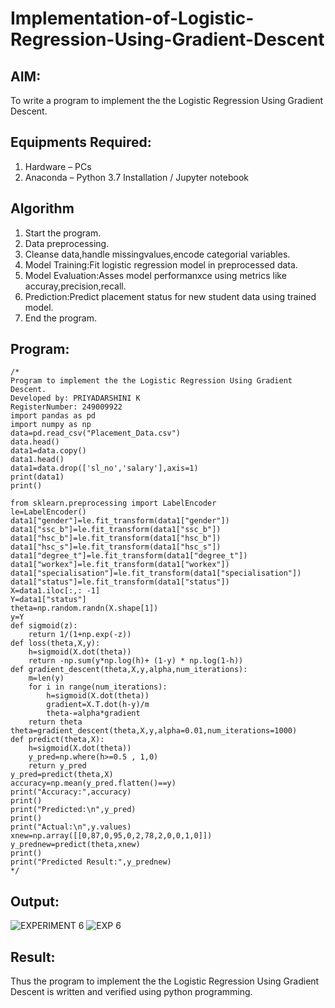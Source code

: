 # Implementation-of-Logistic-Regression-Using-Gradient-Descent

## AIM:
To write a program to implement the the Logistic Regression Using Gradient Descent.

## Equipments Required:
1. Hardware – PCs
2. Anaconda – Python 3.7 Installation / Jupyter notebook

## Algorithm
1. Start the program.
2. Data preprocessing.
3. Cleanse data,handle missingvalues,encode categorial variables.
4. Model Training:Fit logistic regression model in preprocessed data.
5. Model Evaluation:Asses model performanxce using metrics like accuray,precision,recall.
6. Prediction:Predict placement status for new student data using trained model.
7. End the program.

## Program:
```
/*
Program to implement the the Logistic Regression Using Gradient Descent.
Developed by: PRIYADARSHINI K
RegisterNumber: 249009922
import pandas as pd
import numpy as np
data=pd.read_csv("Placement_Data.csv")
data.head()
data1=data.copy()
data1.head()
data1=data.drop(['sl_no','salary'],axis=1)
print(data1)
print()

from sklearn.preprocessing import LabelEncoder
le=LabelEncoder()
data1["gender"]=le.fit_transform(data1["gender"])
data1["ssc_b"]=le.fit_transform(data1["ssc_b"])
data1["hsc_b"]=le.fit_transform(data1["hsc_b"])
data1["hsc_s"]=le.fit_transform(data1["hsc_s"])
data1["degree_t"]=le.fit_transform(data1["degree_t"])
data1["workex"]=le.fit_transform(data1["workex"])
data1["specialisation"]=le.fit_transform(data1["specialisation"])
data1["status"]=le.fit_transform(data1["status"])
X=data1.iloc[:,: -1]
Y=data1["status"]
theta=np.random.randn(X.shape[1])
y=Y
def sigmoid(z):
    return 1/(1+np.exp(-z))
def loss(theta,X,y):
    h=sigmoid(X.dot(theta))
    return -np.sum(y*np.log(h)+ (1-y) * np.log(1-h))
def gradient_descent(theta,X,y,alpha,num_iterations):
    m=len(y)
    for i in range(num_iterations):
        h=sigmoid(X.dot(theta))
        gradient=X.T.dot(h-y)/m
        theta-=alpha*gradient
    return theta
theta=gradient_descent(theta,X,y,alpha=0.01,num_iterations=1000)
def predict(theta,X):
    h=sigmoid(X.dot(theta))
    y_pred=np.where(h>=0.5 , 1,0)
    return y_pred
y_pred=predict(theta,X)
accuracy=np.mean(y_pred.flatten()==y) 
print("Accuracy:",accuracy)
print()
print("Predicted:\n",y_pred)
print()
print("Actual:\n",y.values)
xnew=np.array([[0,87,0,95,0,2,78,2,0,0,1,0]])
y_prednew=predict(theta,xnew)
print()
print("Predicted Result:",y_prednew)
*/
```

## Output:
![EXPERIMENT 6](https://github.com/user-attachments/assets/fc22f20b-2cc2-4ea5-bdc9-528d5a1517db)
![EXP 6](https://github.com/user-attachments/assets/c46d2f2a-ae3e-4809-b486-831d44d37b3a)


## Result:
Thus the program to implement the the Logistic Regression Using Gradient Descent is written and verified using python programming.

